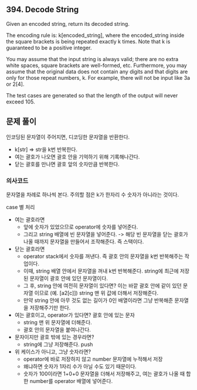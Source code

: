 ## 394. Decode String
Given an encoded string, return its decoded string.

The encoding rule is: k[encoded_string], where the encoded_string inside the square brackets is being repeated exactly k times. Note that k is guaranteed to be a positive integer.

You may assume that the input string is always valid; there are no extra white spaces, square brackets are well-formed, etc. Furthermore, you may assume that the original data does not contain any digits and that digits are only for those repeat numbers, k. For example, there will not be input like 3a or 2[4].

The test cases are generated so that the length of the output will never exceed 105.

## 문제 풀이
인코딩된 문자열이 주어지면, 디코딩한 문자열을 반환한다.

- k[str] => str을 k번 반복한다.
- 여는 괄호가 나오면 괄호 안을 기억하기 위해 기록해나간다.
- 닫는 괄호를 만나면 괄호 앞의 숫자만큼 반복한다.

### 의사코드
문자열을 차례로 하나씩 본다. 주의할 점은 k가 한자리 수 숫자가 아니라는 것이다.

case 별 처리
- 여는 괄호라면
    - 앞에 숫자가 있었으므로 operator에 숫자를 넣어준다.
    - 그리고 string 배열에 빈 문자열을 넣어준다. -> 해당 빈 문자열을 닫는 괄호가 나올 때까지 문자열을 만들어서 조작해준다. 즉 스택이다.
- 닫는 괄호라면
    - operator stack에서 숫자를 꺼낸다. 즉 괄호 안의 문자열을 k번 반복해주는 작업이다.
    - 이때, string 배열 안에서 문자열을 꺼내 k번 반복해준다. string에 최근에 저장된 문자열이 괄호 안에 있던 문자열이다.
    - 그 후, string 안에 여전히 문자열이 있다면? 이는 바깥 괄호 안에 같이 있던 문자열 이므로 (예. [a2[c]]) string 맨 위 값에 더해서 저장해준다.
    - 만약 string 안에 아무 것도 없는 길이가 0인 배열이라면 그냥 반복해준 문자열을 저장해주기만 한다.
- 여는 괄호이고, operator가 있다면? 괄호 안에 있는 문자
    - string 맨 위 문자열에 더해준다. 
    - 괄호 안의 문자열을 붙여나간다.
- 문자이지만 괄호 밖에 있는 경우라면?
    - string에 그냥 저장해준다. push
- 위 케이스가 아니고, 그냥 숫자라면?
    - operator에 바로 저장하지 않고 number 문자열에 누적해서 저장
    - 왜냐하면 숫자가 1자리 수가 아닐 수도 있기 때문이다.
    - 숫자가 100이라면 1+0+0 문자열을 더해서 저장해주고, 여는 괄호가 나올 때 합한 number를 operator 배열에 넣어준다.